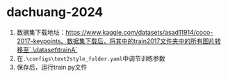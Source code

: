 # dachuang-2024




1. 数据集下载地址：https://www.kaggle.com/datasets/asad11914/coco-2017-keypoints。数据集下载后，将其中的train2017文件夹中的所有图片转移至`.\dataset\trainA`
2. 在`.\configs\text2style_folder.yaml`中调节训练参数
3. 保存后，运行train.py文件



